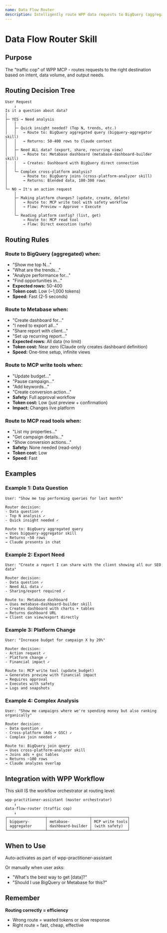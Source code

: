 ```yaml
---
name: Data Flow Router
description: Intelligently route WPP data requests to BigQuery (aggregated analysis), Metabase (full data viewing), or MCP write tools (platform changes)
---
```


# Data Flow Router Skill

## Purpose

The "traffic cop" of WPP MCP - routes requests to the right destination based on intent, data volume, and output needs.

## Routing Decision Tree

```
User Request
    ↓
Is it a question about data?
│
├─ YES → Need analysis
│   │
│   ├─ Quick insight needed? (Top N, trends, etc.)
│   │   → Route to: BigQuery aggregated query (bigquery-aggregator skill)
│   │   → Returns: 50-400 rows to Claude context
│   │
│   ├─ Need ALL data? (export, share, recurring view)
│   │   → Route to: Metabase dashboard (metabase-dashboard-builder skill)
│   │   → Creates: Dashboard with BigQuery direct connection
│   │
│   └─ Complex cross-platform analysis?
│       → Route to: BigQuery joins (cross-platform-analyzer skill)
│       → Returns: Blended data, 100-300 rows
│
└─ NO → It's an action request
    │
    ├─ Making platform changes? (update, create, delete)
    │   → Route to: MCP write tool with safety workflow
    │   → Flow: Preview → Approve → Execute
    │
    └─ Reading platform config? (list, get)
        → Route to: MCP read tool
        → Flow: Direct execution (safe)
```

## Routing Rules

### Route to BigQuery (aggregated) when:
- "Show me top N..."
- "What are the trends..."
- "Analyze performance for..."
- "Find opportunities in..."
- **Expected rows:** 50-400
- **Token cost:** Low (~1,000 tokens)
- **Speed:** Fast (2-5 seconds)

### Route to Metabase when:
- "Create dashboard for..."
- "I need to export all..."
- "Share report with client..."
- "Set up recurring report..."
- **Expected rows:** All data (no limit)
- **Token cost:** Near zero (Claude only creates dashboard definition)
- **Speed:** One-time setup, infinite views

### Route to MCP write tools when:
- "Update budget..."
- "Pause campaign..."
- "Add keywords..."
- "Create conversion action..."
- **Safety:** Full approval workflow
- **Token cost:** Low (just preview + confirmation)
- **Impact:** Changes live platform

### Route to MCP read tools when:
- "List my properties..."
- "Get campaign details..."
- "Show conversion actions..."
- **Safety:** None needed (read-only)
- **Token cost:** Low
- **Speed:** Fast

## Examples

### Example 1: Data Question

```
User: "Show me top performing queries for last month"

Router decision:
- Data question ✓
- Top N analysis ✓
- Quick insight needed ✓

Route to: BigQuery aggregated query
→ Uses bigquery-aggregator skill
→ Returns ~50 rows
→ Claude presents in chat
```

### Example 2: Export Need

```
User: "Create a report I can share with the client showing all our SEO data"

Router decision:
- Data question ✓
- Need ALL data ✓
- Sharing/export required ✓

Route to: Metabase dashboard
→ Uses metabase-dashboard-builder skill
→ Creates dashboard with charts + tables
→ Returns dashboard URL
→ Client can view/export directly
```

### Example 3: Platform Change

```
User: "Increase budget for campaign X by 20%"

Router decision:
- Action request ✓
- Platform change ✓
- Financial impact ✓

Route to: MCP write tool (update_budget)
→ Generates preview with financial impact
→ Requires approval
→ Executes with safety
→ Logs and snapshots
```

### Example 4: Complex Analysis

```
User: "Show me campaigns where we're spending money but also ranking organically"

Router decision:
- Data question ✓
- Cross-platform (Ads + GSC) ✓
- Complex join needed ✓

Route to: BigQuery join query
→ Uses cross-platform-analyzer skill
→ Joins ads + gsc tables
→ Returns ~100 rows
→ Claude analyzes overlap
```

## Integration with WPP Workflow

This skill IS the workflow orchestrator at routing level:

```
wpp-practitioner-assistant (master orchestrator)
    ↓
data-flow-router (traffic cop)
    ↓
┌─────────────────┬───────────────────┬────────────────┐
│ bigquery-       │ metabase-         │ MCP write tools│
│ aggregator      │ dashboard-builder │ (with safety)  │
└─────────────────┴───────────────────┴────────────────┘
```

## When to Use

Auto-activates as part of wpp-practitioner-assistant

Or manually when user asks:
- "What's the best way to get [data]?"
- "Should I use BigQuery or Metabase for this?"

## Remember

**Routing correctly = efficiency**
- Wrong route = wasted tokens or slow response
- Right route = fast, cheap, effective
